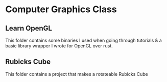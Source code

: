 # Computer Graphics Class

## Learn OpenGL

This folder contains some binaries I used when going through tutorials & a basic library wrapper I wrote for OpenGL over rust.


## Rubicks Cube

This folder contains a project that makes a rotateable Rubicks Cube


